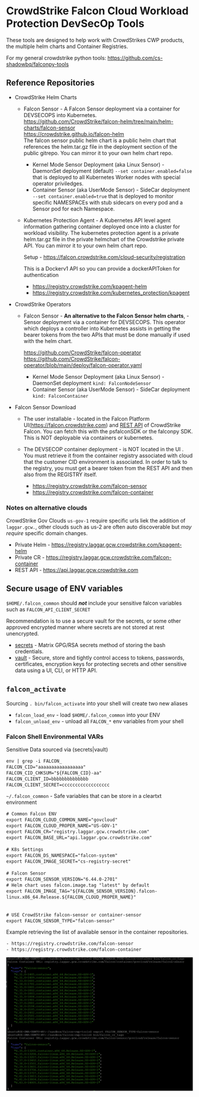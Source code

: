 # CrowdStrike Falcon Cloud Workload Protection DevSecOp Tools

These tools are designed to help work with CrowdStrikes CWP products, the multiple helm charts and Container Registries.

For my general crowdstrike python tools: https://github.com/cs-shadowbq/falconpy-tools

## Reference Repositories

* CrowdStrike Helm Charts 
  + Falcon Sensor  - A Falcon Sensor deployment via a container for DEVSECOPS into Kubernetes.
     https://github.com/CrowdStrike/falcon-helm/tree/main/helm-charts/falcon-sensor  
     https://crowdstrike.github.io/falcon-helm  
     The falcon sensor public helm chart is a public helm chart that references the helm.tar.gz file in the deployment section of the public gitrepo. You can mirror it to your own helm chart repo.
       
    - Kernel Mode Sensor Deployment (aka Linux Sensor) - DaemonSet deployment (default) `--set container.enabled=false` that is deployed to all Kubernetes Worker nodes with special operator priviledges.
    - Container Sensor (aka UserMode Sensor) - SideCar deployment `--set container.enabled=true` that is deployed to monitor specific NAMESPACEs with stub sidecars on every pod and a Sensor pod for each Namespace.
     
  + Kubernetes Protection Agent - A Kubernetes API level agent information gathering container deployed once into a cluster for workload visibility.
     The kubernetes protection agent is a private helm.tar.gz file in the private helmchart of the Crowdstrike private API. You can mirror it to your own helm chart repo. 
     
     Setup - https://falcon.crowdstrike.com/cloud-security/registration
     
     This is a Dockerv1 API so you can provide a dockerAPIToken for authentication
     
     - https://registry.crowdstrike.com/kpagent-helm
     - https://registry.crowdstrike.com/kubernetes_protection/kpagent 
     
* CrowdStrike Operators
  + Falcon Sensor -  **An alternative to the Falcon Sensor helm charts**,  - Sensor deployment via a container for DEVSECOPS. This operator which deploys a controller into Kubernetes assists in getting the bearer tokens from the two APIs that must be done manually if used with the helm chart.
  
       https://github.com/CrowdStrike/falcon-operator
       https://github.com/CrowdStrike/falcon-operator/blob/main/deploy/falcon-operator.yaml

    - Kernel Mode Sensor Deployment (aka Linux Sensor) - DaemonSet deployment `kind: FalconNodeSensor`
    - Container Sensor (aka UserMode Sensor) - SideCar deployment `kind: FalconContainer`
    
* Falcon Sensor Download
  + The user installable - located in the Falcon Platform UI(https://falcon.crowdstrike.com) and [REST API](https://api.crowdstrike.com) of CrowdStrike Falcon. You can fetch this with the psfalconSDK or the falconpy SDK. This is NOT deployable via containers or kubernetes.
  
  + The DEVSECOP container deployment - is NOT located in the UI . You must retrieve it from the container registry associated with cloud that the customer CID environment is associated. In order to talk to the registry, you must get a bearer token from the REST API and then also from the REGISTRY itself. 
    - https://registry.crowdstrike.com/falcon-sensor
    - https://registry.crowdstrike.com/falcon-container

### Notes on alternative clouds

CrowdStrike Gov Clouds `us-gov-1` require specific urls liek the addition of `laggar.gcw.`, other clouds such as us-2 are often auto discoverable but *may require* specific domain changes. 

* Private Helm - https://registry.laggar.gcw.crowdstrike.com/kpagent-helm 
* Private CR - https://registry.laggar.gcw.crowdstrike.com/falcon-container
* REST API -  https://api.laggar.gcw.crowdstrike.com 

## Secure usage of ENV variables 

`$HOME/.falcon_common` should ***not*** include your sensitive falcon variables such as `FALCON_API_CLIENT_SECRET`

Recommendation is to use a secure vault for the secrets, or some other approved encrypted manner where secrets are not stored at rest unencrypted.

* [secrets](https://github.com/shadowbq/matrix.secrets) - Matrix GPG/RSA secrets method of storing the bash credentials.
* [vault](https://www.vaultproject.io/) - Secure, store and tightly control access to tokens, passwords, certificates, encryption keys for protecting secrets and other sensitive data using a UI, CLI, or HTTP API.


## `falcon_activate`

Sourcing `. bin/falcon_activate` into your shell will create two new aliases 

* `falcon_load_env` - load `$HOME/.falcon_common` into your ENV
* `falcon_unload_env` - unload all `FALCON_*` env variables from your shell

### Falcon Shell Environmental VARs

Sensitive Data sourced via (secrets|vault)

```
env | grep -i FALCON_
FALCON_CID="aaaaaaaaaaaaaaaaa"
FALCON_CID_CHKSUM="${FALCON_CID}-aa"
FALCON_CLIENT_ID=bbbbbbbbbbbbbb
FALCON_CLIENT_SECRET=cccccccccccccccccc
```

`~/.falcon_common` - Safe variables that can be store in a cleartxt environment

```
# Common Falcon ENV
export FALCON_CLOUD_COMMON_NAME="govcloud"
export FALCON_CLOUD_PROPER_NAME="US-GOV-1"
export FALCON_CR="registry.laggar.gcw.crowdstrike.com"
export FALCON_BASE_URL="api.laggar.gcw.crowdstrike.com"

# K8s Settings
export FALCON_DS_NAMESPACE="falcon-system"
export FALCON_IMAGE_SECRET="cs-registry-secret"

# Falcon Sensor
export FALCON_SENSOR_VERSION="6.44.0-2701"
# Helm chart uses falcon.image.tag "latest" by default
export FALCON_IMAGE_TAG="${FALCON_SENSOR_VERSION}.falcon-linux.x86_64.Release.${FALCON_CLOUD_PROPER_NAME}"


# USE CrowdStrike falcon-sensor or container-sensor
export FALCON_SENSOR_TYPE="falcon-sensor"
```


Example retrieving the list of available sensor in the container repositories.

    - https://registry.crowdstrike.com/falcon-sensor
    - https://registry.crowdstrike.com/falcon-container

![Screenshot](docs/Fetching%20Tags.png?raw=true "Screenshot") <!-- .element height="50%" width="50%" -->
